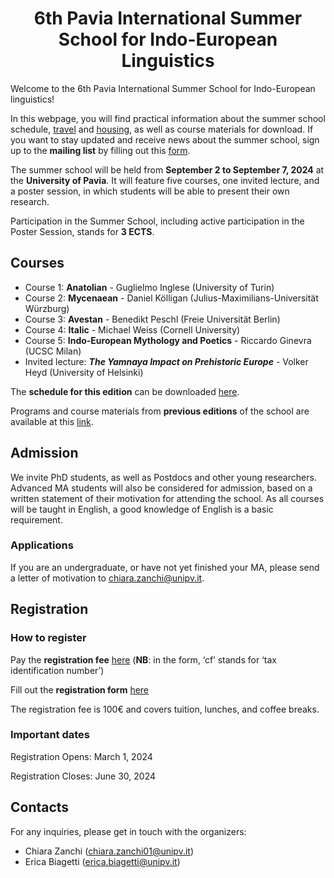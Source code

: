<div align="center">

# 6th Pavia International Summer School for Indo-European Linguistics

</div>

Welcome to the 6th Pavia International Summer School for Indo-European linguistics!

In this webpage, you will find practical information about the summer school schedule, [travel](https://github.com/unipv-larl/6th-Pavia-International-Summer-School-for-Indo-European-Linguistics/blob/main/Getting_to_Pavia.pdf) and [housing](https://github.com/unipv-larl/6th-Pavia-International-Summer-School-for-Indo-European-Linguistics/blob/main/Housing.pdf), as well as course materials for download.
If you want to stay updated and receive news about the summer school, sign up to the **mailing list** by filling out this [form](https://forms.gle/2NhkVYcjGFwPLg546).

The summer school will be held from **September 2 to September 7, 2024** at the **University of Pavia**. It will feature five courses, one invited lecture, and a poster session, in which students will be able to present their own research.

Participation in the Summer School, including active participation in the Poster Session, stands for **3 ECTS**.

## Courses

- Course 1: **Anatolian** - Guglielmo Inglese (University of Turin)
- Course 2: **Mycenaean** - Daniel Kölligan (Julius-Maximilians-Universität Würzburg)
- Course 3: **Avestan** - Benedikt Peschl (Freie Universität Berlin)
- Course 4: **Italic** - Michael Weiss (Cornell University)
- Course 5: **Indo-European Mythology and Poetics** - Riccardo Ginevra (UCSC Milan)
- Invited lecture: ***The Yamnaya Impact on Prehistoric Europe*** - Volker Heyd (University of Helsinki)

The **schedule for this edition** can be downloaded [here](https://github.com/unipv-larl/6th-Pavia-International-Summer-School-for-Indo-European-Linguistics/blob/main/Course-schedule_2024.pdf).

Programs and course materials from **previous editions** of the school are available at this [link](http://indoeuropean.wikidot.com).

## Admission

We invite PhD students, as well as Postdocs and other young researchers. Advanced MA students will also be considered for admission, based on a written statement of their motivation for attending the school. As all courses will be taught in English, a good knowledge of English is a basic requirement. 

### Applications

If you are an undergraduate, or have not yet finished your MA, please send a letter of motivation to chiara.zanchi@unipv.it.

## Registration 

### How to register 

Pay the **registration fee** [here](https://unipv.pagoatenei.cineca.it/frontoffice/modellopagamento?id=1424&lang=it) (**NB**: in the form, ‘cf’ stands for ‘tax identification number’) 

Fill out the **registration form** [here](https://forms.gle/rUU3DteHzk7xCAVU8)

The registration fee is 100€ and covers tuition, lunches, and coffee breaks.

### Important dates
Registration Opens: March 1, 2024

Registration Closes: June 30, 2024

## Contacts
For any inquiries, please get in touch with the organizers:
- Chiara Zanchi (chiara.zanchi01@unipv.it)
- Erica Biagetti (erica.biagetti@unipv.it)
